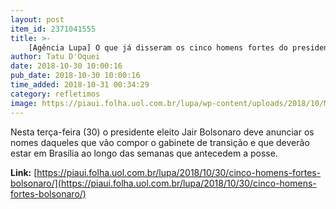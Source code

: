 ```yaml
---
layout: post
item_id: 2371041555
title: >-
    [Agência Lupa] O que já disseram os cinco homens fortes do presidente Jair Bolsonaro
author: Tatu D'Oquei
date: 2018-10-30 10:00:16
pub_date: 2018-10-30 10:00:16
time_added: 2018-10-31 00:34:29
category: refletimos
image: https://piaui.folha.uol.com.br/lupa/wp-content/uploads/2018/10/MinistrosBolsonaro.jpg
---
```


Nesta terça-feira (30) o presidente eleito Jair Bolsonaro deve anunciar os nomes daqueles que vão compor o gabinete de transição e que deverão estar em Brasília ao longo das semanas que antecedem a posse.

**Link:** [https://piaui.folha.uol.com.br/lupa/2018/10/30/cinco-homens-fortes-bolsonaro/](https://piaui.folha.uol.com.br/lupa/2018/10/30/cinco-homens-fortes-bolsonaro/)

